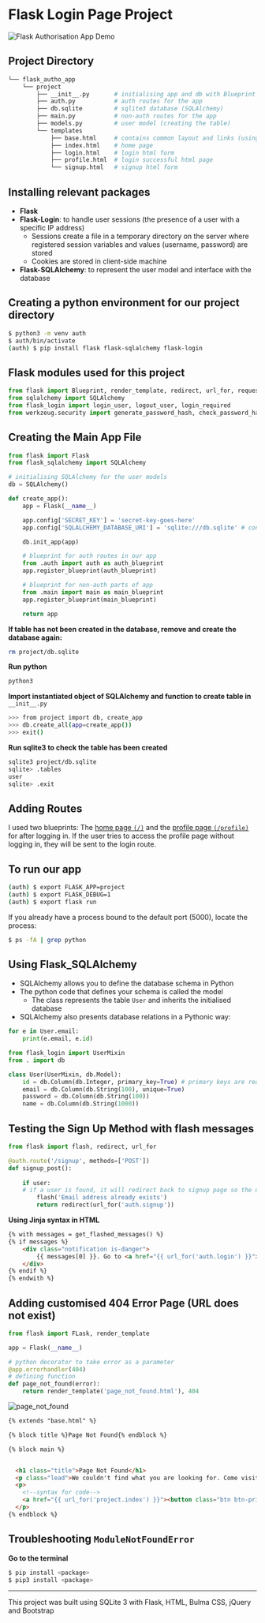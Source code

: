 # Flask Login Page Project 


![Flask Authorisation App Demo](flask-autho-appdemo.gif)

## Project Directory
```bash
└── flask_autho_app
    └── project
        ├── __init__.py       # initialising app and db with Blueprint and SQLAlchemy
        ├── auth.py           # auth routes for the app
        ├── db.sqlite         # sqlite3 database (SQLAlchemy)
        ├── main.py           # non-auth routes for the app
        ├── models.py         # user model (creating the table)
        └── templates
            ├── base.html     # contains common layout and links (using bulma css)
            ├── index.html    # home page
            ├── login.html    # login html form
            ├── profile.html  # login successful html page
            └── signup.html   # signup html form
```

## Installing relevant packages
- **Flask**
- **Flask-Login**: to handle user sessions (the presence of a user with a specific IP address)  
    - Sessions create a file in a temporary directory on the server where registered session variables and values (username, password) are stored
    - Cookies are stored in client-side machine
- **Flask-SQLAlchemy**: to represent the user model and interface with the database

## Creating a python environment for our project directory 
```bash
$ python3 -m venv auth
$ auth/bin/activate
(auth) $ pip install flask flask-sqlalchemy flask-login
```

## Flask modules used for this project
```python
from flask import Blueprint, render_template, redirect, url_for, request, flash
from sqlalchemy import SQLAlchemy
from flask_login import login_user, logout_user, login_required
from werkzeug.security import generate_password_hash, check_password_hash
```

## Creating the Main App File 

```python
from flask import Flask
from flask_sqlalchemy import SQLAlchemy

# initialising SQLAlchemy for the user models
db = SQLAlchemy()

def create_app():
    app = Flask(__name__)

    app.config['SECRET_KEY'] = 'secret-key-goes-here'
    app.config['SQLALCHEMY_DATABASE_URI'] = 'sqlite:///db.sqlite' # connect to local database

    db.init_app(app)

    # blueprint for auth routes in our app
    from .auth import auth as auth_blueprint
    app.register_blueprint(auth_blueprint)

    # blueprint for non-auth parts of app
    from .main import main as main_blueprint
    app.register_blueprint(main_blueprint)

    return app
```

**If table has not been created in the database, remove and create the database again:**
```bash
rm project/db.sqlite
```

**Run python**
```bash
python3
```

**Import instantiated object of SQLAlchemy and function to create table in** `__init__.py`
```bash
>>> from project import db, create_app
>>> db.create_all(app=create_app())
>>> exit()
```

**Run sqlite3 to check the table has been created**
```bash
sqlite3 project/db.sqlite
sqlite> .tables
user
sqlite> .exit
```

## Adding Routes 
I used two blueprints: The [home page `(/)`](project/templates/index.html) and the [profile page `(/profile)`](project/templates/profile.html) for after logging in. If the user tries to access the profile page without logging in, they will be sent to the login route.

## To run our app
```bash
(auth) $ export FLASK_APP=project
(auth) $ export FLASK_DEBUG=1
(auth) $ export flask run
```

If you already have a process bound to the default port (5000), locate the process:
```bash
$ ps -fA | grep python
```

## Using Flask_SQLAlchemy
- SQLAlchemy allows you to define the database schema in Python
- The python code that defines your schema is called the model
    - The class represents the table `User` and inherits the initialised database
- SQLAlchemy also presents database relations in a Pythonic way:
```python
for e in User.email:
    print(e.email, e.id)
```

```python
from flask_login import UserMixin
from . import db

class User(UserMixin, db.Model):
    id = db.Column(db.Integer, primary_key=True) # primary keys are required by SQLAlchemy
    email = db.Column(db.String(100), unique=True)
    password = db.Column(db.String(100))
    name = db.Column(db.String(1000))
```

## Testing the Sign Up Method with flash messages 
```python
from flask import flash, redirect, url_for

@auth.route('/signup', methods=['POST'])
def signup_post():
    
    if user:
    # if a user is found, it will redirect back to signup page so the user can try again 
        flash('Email address already exists')
        return redirect(url_for('auth.signup'))
```

**Using Jinja syntax in HTML**
```html
{% with messages = get_flashed_messages() %}
{% if messages %}
    <div class="notification is-danger">
        {{ messages[0] }}. Go to <a href="{{ url_for('auth.login') }}">login page</a>.
    </div>
{% endif %}
{% endwith %}
```

## Adding customised 404 Error Page (URL does not exist)
```python
from flask import FLask, render_template

app = Flask(__name__)

# python decorator to take error as a parameter
@app.errorhandler(404)
# defining function
def page_not_found(error):
    return render_template('page_not_found.html'), 404
```

![page_not_found](404.jpeg)

```html
{% extends "base.html" %}

{% block title %}Page Not Found{% endblock %}

{% block main %}


  <h1 class="title">Page Not Found</h1>
  <p class="lead">We couldn't find what you are looking for. Come visit the homepage :)</p>
  <p>
    <!--syntax for code-->
    <a href="{{ url_for('project.index') }}"><button class="btn btn-primary my-2">Home</button></a>
  </p>
{% endblock %}
```

## Troubleshooting `ModuleNotFoundError`
**Go to the terminal**
```bash
$ pip install <package>
$ pip3 install <package>
```

---

This project was built using SQLite 3 with Flask, HTML, Bulma CSS, jQuery and Bootstrap 

